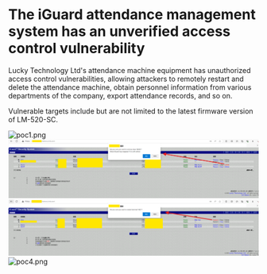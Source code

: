 # The iGuard attendance management system has an unverified access control vulnerability

Lucky Technology Ltd's attendance machine equipment has unauthorized access control vulnerabilities, allowing attackers to remotely restart and delete the attendance machine, obtain personnel information from various departments of the company, export attendance records, and so on.

Vulnerable targets include but are not limited to the latest firmware version of LM-520-SC.

![poc1.png](poc1.png)
![poc2.png](poc2.png)
![poc3.png](poc3.png)
![poc4.png](poc4.png)
